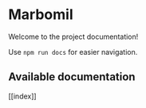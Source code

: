 # Marbomil

Welcome to the project documentation!

Use `npm run docs` for easier navigation.

## Available documentation

[[index]]

